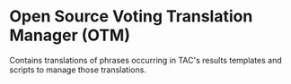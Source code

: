 # Open Source Voting Translation Manager (OTM)

Contains translations of phrases occurring in TAC's results templates
and scripts to manage those translations.
